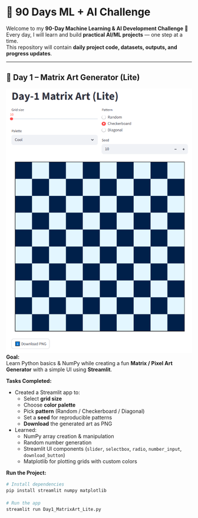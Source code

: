 # 🎯 90 Days ML + AI Challenge

Welcome to my **90-Day Machine Learning & AI Development Challenge** 🚀  
Every day, I will learn and build **practical AI/ML projects** — one step at a time.  
This repository will contain **daily project code, datasets, outputs, and progress updates**.

---

## 📅 Day 1 – Matrix Art Generator (Lite)
![Day-1 Matrix Art](outputs/matrixArt.png)
**Goal:**  
Learn Python basics & NumPy while creating a fun **Matrix / Pixel Art Generator** with a simple UI using **Streamlit**.

**Tasks Completed:**
- Created a Streamlit app to:
  - Select **grid size**
  - Choose **color palette**
  - Pick **pattern** (Random / Checkerboard / Diagonal)
  - Set a **seed** for reproducible patterns
  - **Download** the generated art as PNG
- Learned:
  - NumPy array creation & manipulation
  - Random number generation
  - Streamlit UI components (`slider`, `selectbox`, `radio`, `number_input`, `download_button`)
  - Matplotlib for plotting grids with custom colors

**Run the Project:**
```bash
# Install dependencies
pip install streamlit numpy matplotlib

# Run the app
streamlit run Day1_MatrixArt_Lite.py
